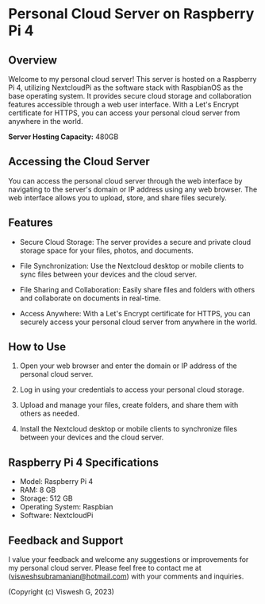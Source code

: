 # Personal Cloud Server on Raspberry Pi 4

## Overview

Welcome to my personal cloud server! This server is hosted on a Raspberry Pi 4, utilizing NextcloudPi as the software stack with RaspbianOS as the base operating system. It provides secure cloud storage and collaboration features accessible through a web user interface. With a Let's Encrypt certificate for HTTPS, you can access your personal cloud server from anywhere in the world.

**Server Hosting Capacity:** 480GB

## Accessing the Cloud Server

You can access the personal cloud server through the web interface by navigating to the server's domain or IP address using any web browser. The web interface allows you to upload, store, and share files securely.

## Features

- Secure Cloud Storage: The server provides a secure and private cloud storage space for your files, photos, and documents.

- File Synchronization: Use the Nextcloud desktop or mobile clients to sync files between your devices and the cloud server.

- File Sharing and Collaboration: Easily share files and folders with others and collaborate on documents in real-time.

- Access Anywhere: With a Let's Encrypt certificate for HTTPS, you can securely access your personal cloud server from anywhere in the world.

## How to Use

1. Open your web browser and enter the domain or IP address of the personal cloud server.

2. Log in using your credentials to access your personal cloud storage.

3. Upload and manage your files, create folders, and share them with others as needed.

4. Install the Nextcloud desktop or mobile clients to synchronize files between your devices and the cloud server.

## Raspberry Pi 4 Specifications

- Model: Raspberry Pi 4
- RAM: 8 GB
- Storage: 512 GB
- Operating System: Raspbian 
- Software: NextcloudPi 

## Feedback and Support

I value your feedback and welcome any suggestions or improvements for my personal cloud server. Please feel free to contact me at (visweshsubramanian@hotmail.com) with your comments and inquiries.

(Copyright (c) Viswesh G, 2023)
